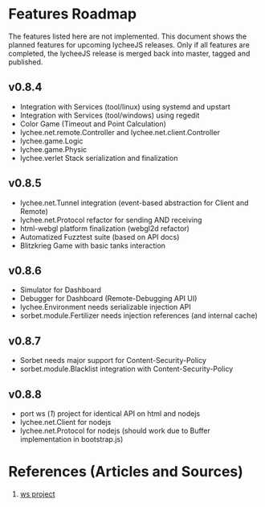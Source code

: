 
# Features Roadmap

The features listed here are not implemented.
This document shows the planned features for upcoming lycheeJS releases.
Only if all features are completed, the lycheeJS release is merged
back into master, tagged and published.


## v0.8.4

- Integration with Services (tool/linux) using systemd and upstart
- Integration with Services (tool/windows) using regedit
- Color Game (Timeout and Point Calculation)
- lychee.net.remote.Controller and lychee.net.client.Controller
- lychee.game.Logic
- lychee.game.Physic
- lychee.verlet Stack serialization and finalization

## v0.8.5

- lychee.net.Tunnel integration (event-based abstraction for Client and Remote)
- lychee.net.Protocol refactor for sending AND receiving
- html-webgl platform finalization (webgl2d refactor)
- Automatized Fuzztest suite (based on API docs)
- Blitzkrieg Game with basic tanks interaction

## v0.8.6

- Simulator for Dashboard
- Debugger for Dashboard (Remote-Debugging API UI)
- lychee.Environment needs serializable injection API
- sorbet.module.Fertilizer needs injection references (and internal cache)

## v0.8.7

- Sorbet needs major support for Content-Security-Policy
- sorbet.module.Blacklist integration with Content-Security-Policy

## v0.8.8

- port ws (*1*) project for identical API on html and nodejs
- lychee.net.Client for nodejs
- lychee.net.Protocol for nodejs (should work due to Buffer implementation in bootstrap.js)


# References (Articles and Sources)

1. [ws project](https://github.com/einaros/ws)

